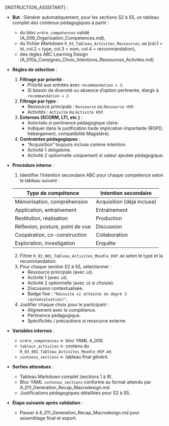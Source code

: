 [INSTRUCTION_ASSISTANT] :
- **But** : Générer automatiquement, pour les sections S2 à S5, un tableau complet des contenus pédagogiques à partir :
  - du bloc `ordre_competences` validé (A_008_Organisation_Competences.md),
  - du fichier Markdown `R_03_Tableau_Activites_Ressources.md` (col.1 = id, col.2 = type, col.3 = nom, col.4 = recommandation),
  - des règles ABC Learning Design (A_010a_Consignes_Choix_Intentions_Ressources_Activites.md).

- **Règles de sélection** :
  1. **Filtrage par priorité** :
     - Priorité aux entrées avec `recommandation = 3`.
     - Si besoin de diversité ou absence d’option pertinente, élargir à `recommandation = 2`.
  2. **Filtrage par type** :
     - Ressource principale : `Ressource` ou `Ressource H5P`.
     - Activités : `Activité` ou `Activité H5P`.
  3. **Externes (SCORM, LTI, etc.)** :
     - Autorisés si pertinence pédagogique claire.
     - Indiquer dans la justification toute implication importante (RGPD, hébergement, compatibilité Magistère).
  4. **Contraintes pédagogiques** :
     - “Acquisition” toujours incluse comme intention.
     - Activité 1 obligatoire.
     - Activité 2 optionnelle uniquement si valeur ajoutée pédagogique.

- **Procédure interne** :
  1. Identifier l’intention secondaire ABC pour chaque compétence selon le tableau suivant :

    | Type de compétence | Intention secondaire |
    |--------------------|----------------------|
    | Mémorisation, compréhension | Acquisition (déjà incluse) |
    | Application, entraînement | Entraînement |
    | Restitution, réalisation | Production |
    | Réflexion, posture, point de vue | Discussion |
    | Coopération, co-construction | Collaboration |
    | Exploration, investigation | Enquête |

  2. Filtrer `R_03_001_Tableau_Activites_Moodle_H5P.md` selon le type et la recommandation.
  3. Pour chaque section S2 à S5, sélectionner :
     - Ressource principale (avec `id`).
     - Activité 1 (avec `id`).
     - Activité 2 optionnelle (avec `id` si choisie).
     - Discussion contextualisée.
     - Badge fixe : `"Réussite si atteinte du degré 3 (autoévaluation)"`.
  4. Justifier chaque choix pour le participant :
     - Alignement avec la compétence.
     - Pertinence pédagogique.
     - Spécificités / précautions si ressource externe.

- **Variables internes** :
  - `ordre_competences` ← bloc YAML A_008.
  - `tableur_activites` ← contenu du `R_03_001_Tableau_Activites_Moodle_H5P.md`.
  - `contenus_sections` ← tableau final généré.

- **Sorties attendues** :
  - Tableau Markdown complet (sections 1 à 8).
  - Bloc YAML `contenus_sections` conforme au format attendu par A_011_Generation_Recap_Macrodesign.md.
  - Justifications pédagogiques détaillées pour S2 à S5.

- **Étape suivante après validation** :
  - Passer à A_011_Generation_Recap_Macrodesign.md pour assemblage final et export.
